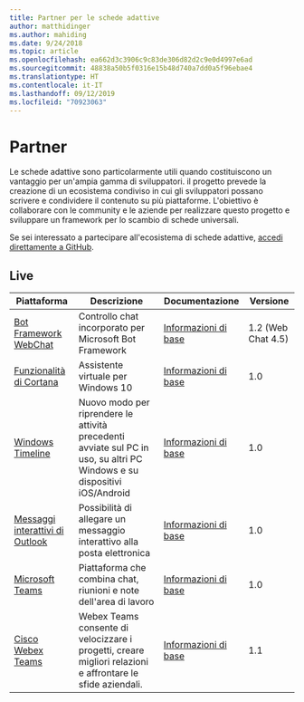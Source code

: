```yaml
---
title: Partner per le schede adattive
author: matthidinger
ms.author: mahiding
ms.date: 9/24/2018
ms.topic: article
ms.openlocfilehash: ea662d3c3906c9c83de306d82d2c9e0d4997e6ad
ms.sourcegitcommit: 48838a50b5f0316e15b48d740a7dd0a5f96ebae4
ms.translationtype: HT
ms.contentlocale: it-IT
ms.lasthandoff: 09/12/2019
ms.locfileid: "70923063"
---
```

# <a name="partners"></a>Partner 

Le schede adattive sono particolarmente utili quando costituiscono un vantaggio per un'ampia gamma di sviluppatori. il progetto prevede la creazione di un ecosistema condiviso in cui gli sviluppatori possano scrivere e condividere il contenuto su più piattaforme. L'obiettivo è collaborare con le community e le aziende per realizzare questo progetto e sviluppare un framework per lo scambio di schede universali.

Se sei interessato a partecipare all'ecosistema di schede adattive, [accedi direttamente a GitHub](https://github.com/Microsoft/AdaptiveCards).

## <a name="live"></a>Live

Piattaforma | Descrizione | Documentazione | Versione
---------|-------------|---------------|---------
[Bot Framework WebChat](https://github.com/Microsoft/BotFramework-WebChat)  | Controllo chat incorporato per Microsoft Bot Framework | [Informazioni di base](https://docs.microsoft.com/en-us/adaptive-cards/get-started/bots) | 1.2 (Web Chat 4.5)
[Funzionalità di Cortana](https://docs.microsoft.com/en-us/cortana/skills/adaptive-cards) | Assistente virtuale per Windows 10 | [Informazioni di base](https://docs.microsoft.com/en-us/adaptive-cards/get-started/bots) | 1.0
[Windows Timeline](https://blogs.windows.com/windowsexperience/2017/12/19/announcing-windows-10-insider-preview-build-17063-pc/) | Nuovo modo per riprendere le attività precedenti avviate sul PC in uso, su altri PC Windows e su dispositivi iOS/Android | [Informazioni di base](https://docs.microsoft.com/en-us/adaptive-cards/get-started/windows) | 1.0
[Messaggi interattivi di Outlook](https://docs.microsoft.com/en-us/outlook/actionable-messages/)  | Possibilità di allegare un messaggio interattivo alla posta elettronica | [Informazioni di base](https://docs.microsoft.com/en-us/outlook/actionable-messages/) | 1.0
[Microsoft Teams](https://products.office.com/en-US/microsoft-teams/group-chat-software) | Piattaforma che combina chat, riunioni e note dell'area di lavoro | [Informazioni di base](https://docs.microsoft.com/en-us/microsoftteams/platform/concepts/cards/cards-reference#adaptive-card) | 1.0
[Cisco Webex Teams](https://www.webex.com/team-collaboration.html) | Webex Teams consente di velocizzare i progetti, creare migliori relazioni e affrontare le sfide aziendali. | [Informazioni di base](https://developer.webex.com/docs/api/guides/cards) | 1.1

